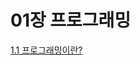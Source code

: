 # 01장 프로그래밍
[1.1 프로그래밍이란?](https://github.com/soohyuneee/modern-javascript-deep-dive/blob/main/01-%ED%94%84%EB%A1%9C%EA%B7%B8%EB%9E%98%EB%B0%8D/1.1-%ED%94%84%EB%A1%9C%EA%B7%B8%EB%9E%98%EB%B0%8D%EC%9D%B4%EB%9E%80%3F.md)
